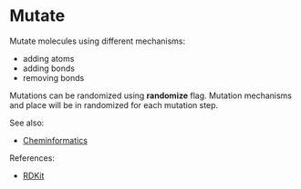 <!-- TITLE: Mutate -->
<!-- SUBTITLE: -->

# Mutate

Mutate molecules using different mechanisms:

* adding atoms
* adding bonds
* removing bonds

Mutations can be randomized using **randomize** flag. Mutation mechanisms and place will be in randomized for each
mutation step.

See also:

* [Cheminformatics](../cheminformatics.md)

References:

* [RDKit](https://www.rdkit.org/)
